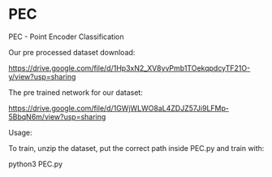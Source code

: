 # PEC
PEC - Point Encoder Classification

Our pre processed dataset download:

https://drive.google.com/file/d/1Hp3xN2_XV8yvPmb1TOekqpdcyTF21O-y/view?usp=sharing

The pre trained network for our dataset:

https://drive.google.com/file/d/1GWjWLWO8aL4ZDJZ57Ji9LFMp-5BbqN6m/view?usp=sharing

Usage:

To train, unzip the dataset, put the correct path inside PEC.py and train with:

python3 PEC.py

